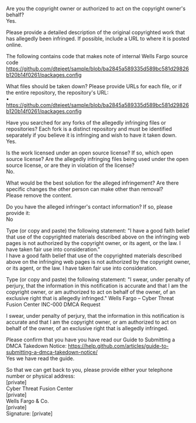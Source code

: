 Are you the copyright owner or authorized to act on the copyright owner's behalf?  
Yes.

Please provide a detailed description of the original copyrighted work that has allegedly been infringed. If possible, include a URL to where it is posted online.

The following contains code that makes note of internal Wells Fargo source code  
https://github.com/dtejeet/sample/blob/ba2845a589335d589bc581d29826b120b14f0261/packages.config

What files should be taken down? Please provide URLs for each file, or if the entire repository, the repository's URL:  
• https://github.com/dtejeet/sample/blob/ba2845a589335d589bc581d29826b120b14f0261/packages.config

Have you searched for any forks of the allegedly infringing files or repositories? Each fork is a distinct repository and must be identified separately if you believe it is infringing and wish to have it taken down.  
Yes.

Is the work licensed under an open source license? If so, which open source license? Are the allegedly infringing files being used under the open source license, or are they in violation of the license?  
No.

What would be the best solution for the alleged infringement? Are there specific changes the other person can make other than removal?  
Please remove the content.

Do you have the alleged infringer's contact information? If so, please provide it:  
No

Type (or copy and paste) the following statement: "I have a good faith belief that use of the copyrighted materials described above on the infringing web pages is not authorized by the copyright owner, or its agent, or the law. I have taken fair use into consideration."  
I have a good faith belief that use of the copyrighted materials described above on the infringing web pages is not authorized by the copyright owner, or its agent, or the law. I have taken fair use into consideration.

Type (or copy and paste) the following statement: "I swear, under penalty of perjury, that the information in this notification is accurate and that I am the copyright owner, or am authorized to act on behalf of the owner, of an exclusive right that is allegedly infringed." Wells Fargo – Cyber Threat Fusion Center INC-000 DMCA Request

I swear, under penalty of perjury, that the information in this notification is accurate and that I am the copyright owner, or am authorized to act on behalf of the owner, of an exclusive right that is allegedly infringed.

Please confirm that you have you have read our Guide to Submitting a DMCA Takedown Notice: https://help.github.com/articles/guide-to-submitting-a-dmca-takedown-notice/  
Yes we have read the guide.

So that we can get back to you, please provide either your telephone number or physical address:  
[private]  
Cyber Threat Fusion Center  
[private]  
Wells Fargo & Co.  
[private]  
Signature: [private]
